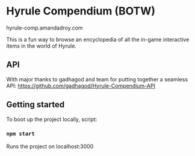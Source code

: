 # Hyrule Compendium (BOTW)

hyrule-comp.amandadroy.com

This is a fun way to browse an encyclopedia of all the in-game interactive items in the world of Hyrule.

## API

With major thanks to gadhagod and team for putting together a seamless API:
https://github.com/gadhagod/Hyrule-Compendium-API

## Getting started

To boot up the project locally, script:

### `npm start`

Runs the project on localhost:3000
